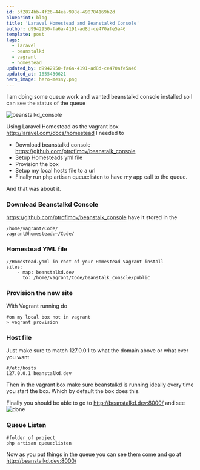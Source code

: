 ```yaml
---
id: 5f2874bb-4f26-44ea-998e-490784169b2d
blueprint: blog
title: 'Laravel Homestead and Beanstalkd Console'
author: d9942950-fa6a-4191-ad8d-ce470afe5a46
template: post
tags:
  - laravel
  - beanstalkd
  - vagrant
  - homestead
updated_by: d9942950-fa6a-4191-ad8d-ce470afe5a46
updated_at: 1655430621
hero_image: hero-messy.png
---
```

I am doing some queue work and wanted beanstalkd console installed so I can see the status of the queue

![beanstalkd_console](https://camo.githubusercontent.com/1465416717c26b64eb6bc2647a2e8def90ee6da0/68747470733a2f2f7261772e6769746875622e636f6d2f7074726f66696d6f762f6265616e7374616c6b5f636f6e736f6c652f6d61737465722f636f7665722f6274636f6e736f6c652e706e67)

Using Laravel Homestead as the vagrant box http://laravel.com/docs/homestead I needed to 

  * Download beanstalkd console https://github.com/ptrofimov/beanstalk_console
  * Setup Homesteads yml file
  * Provision the box
  * Setup my local hosts file to a url
  * Finally run php artisan queue:listen to have my app call to the queue.

And that was about it.

### Download Beanstalkd Console

https://github.com/ptrofimov/beanstalk_console
have it stored in the

~~~
/home/vagrant/Code/
vagrant@homestead:~/Code/
~~~

### Homestead YML file

~~~
//Homestead.yaml in root of your Homestead Vagrant install 
sites:
    - map: beanstalkd.dev
      to: /home/vagrant/Code/beanstalk_console/public
~~~

### Provision the new site

With Vagrant running do 

~~~
#on my local box not in vagrant
> vagrant provision
~~~

### Host file

Just make sure to match 127.0.0.1 to what the domain above or what ever you want

~~~
#/etc/hosts
127.0.0.1 beanstalkd.dev
~~~

Then in the vagrant box make sure beanstalkd is running ideally every time you start the box. Which by default the box does this.


Finally you should be able to go to http://beanstalkd.dev:8000/
and see
![done](https://photos-5.dropbox.com/t/0/AACD6vphteXY02OPF-VQUHG2lqRAXmp9UM4eLAltF-yRmQ/12/54803135/png/1024x768/3/1404136800/0/2/Screenshot%202014-06-30%2008.13.36.png/MO7OiL6camSR4kN6RVakDKfDYAwXCatCA5R1x00sCT4)


### Queue Listen

~~~
#folder of project
php artisan queue:listen
~~~


Now as you put things in the queue you can see them come and go at http://beanstalkd.dev:8000/